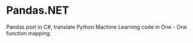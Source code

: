 # Pandas.NET
Pandas port in C#, translate Python Machine Learning code in One - One function mapping.
